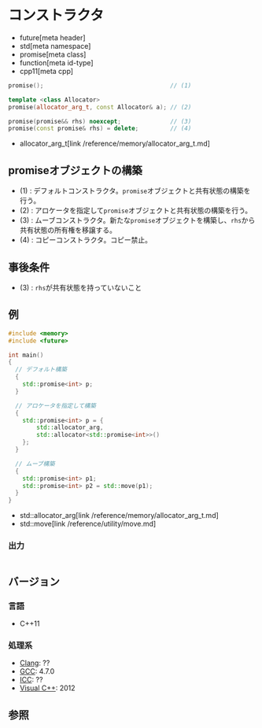 # コンストラクタ
* future[meta header]
* std[meta namespace]
* promise[meta class]
* function[meta id-type]
* cpp11[meta cpp]

```cpp
promise();                                    // (1)

template <class Allocator>
promise(allocator_arg_t, const Allocator& a); // (2)

promise(promise&& rhs) noexcept;              // (3)
promise(const promise& rhs) = delete;         // (4)
```
* allocator_arg_t[link /reference/memory/allocator_arg_t.md]

## promiseオブジェクトの構築
- (1) : デフォルトコンストラクタ。`promise`オブジェクトと共有状態の構築を行う。
- (2) : アロケータを指定して`promise`オブジェクトと共有状態の構築を行う。
- (3) : ムーブコンストラクタ。新たな`promise`オブジェクトを構築し、`rhs`から共有状態の所有権を移譲する。
- (4) : コピーコンストラクタ。コピー禁止。


## 事後条件
- (3) : `rhs`が共有状態を持っていないこと


## 例
```cpp example
#include <memory>
#include <future>

int main()
{
  // デフォルト構築
  {
    std::promise<int> p;
  }

  // アロケータを指定して構築
  {
    std::promise<int> p = {
        std::allocator_arg,
        std::allocator<std::promise<int>>()
    };
  }

  // ムーブ構築
  {
    std::promise<int> p1;
    std::promise<int> p2 = std::move(p1);
  }
}
```
* std::allocator_arg[link /reference/memory/allocator_arg_t.md]
* std::move[link /reference/utility/move.md]

### 出力
```
```

## バージョン
### 言語
- C++11

### 処理系
- [Clang](/implementation.md#clang): ??
- [GCC](/implementation.md#gcc): 4.7.0
- [ICC](/implementation.md#icc): ??
- [Visual C++](/implementation.md#visual_cpp): 2012


## 参照


